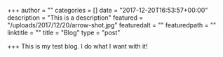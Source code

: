 +++
author = ""
categories = []
date = "2017-12-20T16:53:57+00:00"
description = "This is a description"
featured = "/uploads/2017/12/20/arrow-shot.jpg"
featuredalt = ""
featuredpath = ""
linktitle = ""
title = "Blog"
type = "post"

+++
This is my test blog. I do what I want with it!